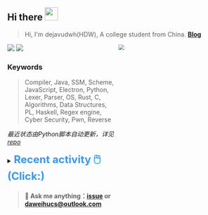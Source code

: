 ## Hi there <img src="https://raw.githubusercontent.com/MartinHeinz/MartinHeinz/master/wave.gif" width="30px">

> Hi, I'm dejavudwh(HDW), A college student from China. **[Blog](https://www.cnblogs.com/secoding)** 

![](https://komarev.com/ghpvc/?username=dejavudwh)
<img src="https://img.shields.io/badge/BLOG-dejavudwh-blue"><a href="https://www.cnblogs.com/secoding/"></a></img>
<img align="right" width="50%" src="https://github-readme-stats.vercel.app/api?username=dejavudwh&show_icons=true&theme=onedark&count_private=true" style="zoom: 80%;" /> 

### Keywords 

> Compiler, Java, SSM, Scheme, JavaScript, Electron, Python, Lexer, Parser, OS, Rust, C, Algorithms, Data Structures, PL, Haskell, Regex engine, Cyber Security, Pwn, Reverse

*最近状态由Python脚本自动更新，详见<a href="https://github.com/dejavudwh/dejavudwh"> repo</a>*

<details>

  <summary><font size="5.5" color="#3399FF"><b>Recent activity 🖱️(Click:)</b></font></summary>

  - <details open>

    <summary><font size="3.5" color="#3399FF"><b>Recent Post 🖱️</b></font></summary>
    <br>
    <table>
    <tr>
    <td>
    <!-- ZHIHUPOSTS:START --> 

    <!-- ZHIHUPOSTS:END -->
    </td>
    <td>
    <!-- GITHUB:START -->

    - [dejavudwh starred lotuc/PLAI-cn](https://github.com/lotuc/PLAI-cn) - 2021-08-11T11:52:01Z
    - [dejavudwh starred shining1984/PL-Compiler-Resource](https://github.com/shining1984/PL-Compiler-Resource) - 2021-08-11T11:51:51Z
    - [dejavudwh starred moby/moby](https://github.com/moby/moby) - 2021-08-10T02:17:44Z
    - [dejavudwh pushed to main in dejavudwh/EncryptionToolkit](https://github.com/dejavudwh/EncryptionToolkit/compare/e89d9b2025...4b46ddfa0c) - 2021-07-31T11:50:06Z
    - [dejavudwh created a branch main in dejavudwh/EncryptionToolkit](https://github.com/dejavudwh/EncryptionToolkit/compare/main) - 2021-07-31T07:55:12Z
    <!-- GITHUB:END -->
    </td>
    </tr>
    </table>
  </details>

</details>

> #### 💬 Ask me anything：[issue](https://github.com/dejavudwh/dejavudwh/issues) or [daweihucs@outlook.com](mailto:daweihucs@outlook.com)
